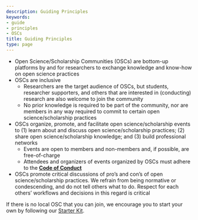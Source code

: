 ```yaml
---
description: Guiding Principles
keywords:
- guide
- principles
- OSCs
title: Guiding Principles
type: page
---
```


* Open Science/Scholarship Communities (OSCs) are bottom-up platforms by and for researchers to exchange knowledge and know-how on open science practices
* OSCs are inclusive
    * Researchers are the target audience of OSCs, but students, researcher supporters, and others that are interested in (conducting) research are also welcome to join the community
    * No prior knowledge is required to be part of the community, nor are members in any way required to commit to certain open science/scholarship practices
* OSCs organize, promote, and facilitate open science/scholarship events to (1) learn about and discuss open science/scholarship practices; (2) share open science/scholarship knowledge; and (3) build professional networks
    * Events are open to members and non-members and, if possible, are free-of-charge
    * Attendees and organizers of events organized by OSCs must adhere to the [**Code of Conduct**](/coc/)
* OSCs promote critical discussions of pro’s and con’s of open science/scholarship practices. We refrain from being normative or condescending, and do not tell others what to do. Respect for each others’ workflows and decisions in this regard is critical

If there is no local OSC that you can join, we encourage you to start your own by following our [Starter Kit](http://www.startyourosc.com/).

<br>
<br>


